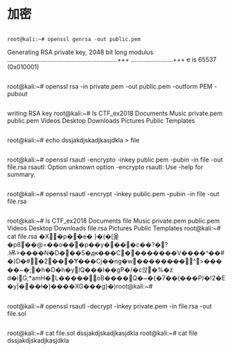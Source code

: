 # 加密
```

root@kali:~# openssl genrsa -out public.pem
```
Generating RSA private key, 2048 bit long modulus
...............................................................+++
........................+++
e is 65537 (0x010001)
```
```
root@kali:~# openssl rsa -in private.pem -out public.pem -outform PEM -pubout
```
```
writing RSA key
root@kali:~# ls
CTF_ex2018  Documents  Music     private.pem  public.pem  Videos
Desktop     Downloads  Pictures  Public       Templates
```
```
root@kali:~# echo dssjakdjskadjkasjdkla > file
```
```
root@kali:~# openssl rsautl -encrypto -inkey public.pem -pubin -in file -out file.rsa
rsautl: Option unknown option -encrypto
rsautl: Use -help for summary.
```
```
root@kali:~# openssl rsautl -encrypt -inkey public.pem -pubin -in file -out file.rsa
```
```
root@kali:~# ls
CTF_ex2018  Documents  file      Music     private.pem  public.pem  Videos
Desktop     Downloads  file.rsa  Pictures  Public       Templates
root@kali:~# cat file.rsa
�X�p��e�	}�(�[욡�p8��@=��o���p��y����c��?�? .Ѭ>����N�D���5�ԫ���C��������V����^��#�}D�#�2���Ɏ���Cj��ng�w��������^>�����~�;�h�D�h�yIQ���I��gP�/�c앉�%�z	d�iG;*amH�L�����oB����Q�~�{�7��(���P)�!2�E�y|���ƚ�)����XG���g}�)root@kali:~# 
```
```
root@kali:~# openssl rsautl -decrypt -inkey private.pem -in file.rsa -out file.sol
```
```
root@kali:~# cat file.sol 
dssjakdjskadjkasjdkla
root@kali:~# cat file
dssjakdjskadjkasjdkla
```
